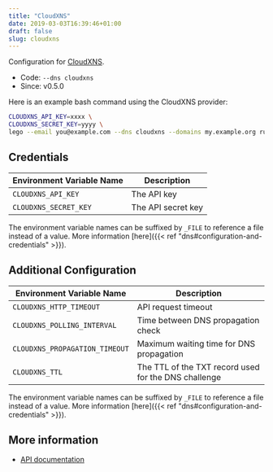 ```yaml
---
title: "CloudXNS"
date: 2019-03-03T16:39:46+01:00
draft: false
slug: cloudxns
---
```


<!-- THIS DOCUMENTATION IS AUTO-GENERATED. PLEASE DO NOT EDIT. -->
<!-- providers/dns/cloudxns/cloudxns.toml -->
<!-- THIS DOCUMENTATION IS AUTO-GENERATED. PLEASE DO NOT EDIT. -->


Configuration for [CloudXNS](https://www.cloudxns.net/).


<!--more-->

- Code: `--dns cloudxns`
- Since: v0.5.0


Here is an example bash command using the CloudXNS provider:

```bash
CLOUDXNS_API_KEY=xxxx \
CLOUDXNS_SECRET_KEY=yyyy \
lego --email you@example.com --dns cloudxns --domains my.example.org run
```




## Credentials

| Environment Variable Name | Description |
|-----------------------|-------------|
| `CLOUDXNS_API_KEY` | The API key |
| `CLOUDXNS_SECRET_KEY` | The API secret key |

The environment variable names can be suffixed by `_FILE` to reference a file instead of a value.
More information [here]({{< ref "dns#configuration-and-credentials" >}}).


## Additional Configuration

| Environment Variable Name | Description |
|--------------------------------|-------------|
| `CLOUDXNS_HTTP_TIMEOUT` | API request timeout |
| `CLOUDXNS_POLLING_INTERVAL` | Time between DNS propagation check |
| `CLOUDXNS_PROPAGATION_TIMEOUT` | Maximum waiting time for DNS propagation |
| `CLOUDXNS_TTL` | The TTL of the TXT record used for the DNS challenge |

The environment variable names can be suffixed by `_FILE` to reference a file instead of a value.
More information [here]({{< ref "dns#configuration-and-credentials" >}}).




## More information

- [API documentation](https://www.cloudxns.net/Public/Doc/CloudXNS_api2.0_doc_zh-cn.zip)

<!-- THIS DOCUMENTATION IS AUTO-GENERATED. PLEASE DO NOT EDIT. -->
<!-- providers/dns/cloudxns/cloudxns.toml -->
<!-- THIS DOCUMENTATION IS AUTO-GENERATED. PLEASE DO NOT EDIT. -->
